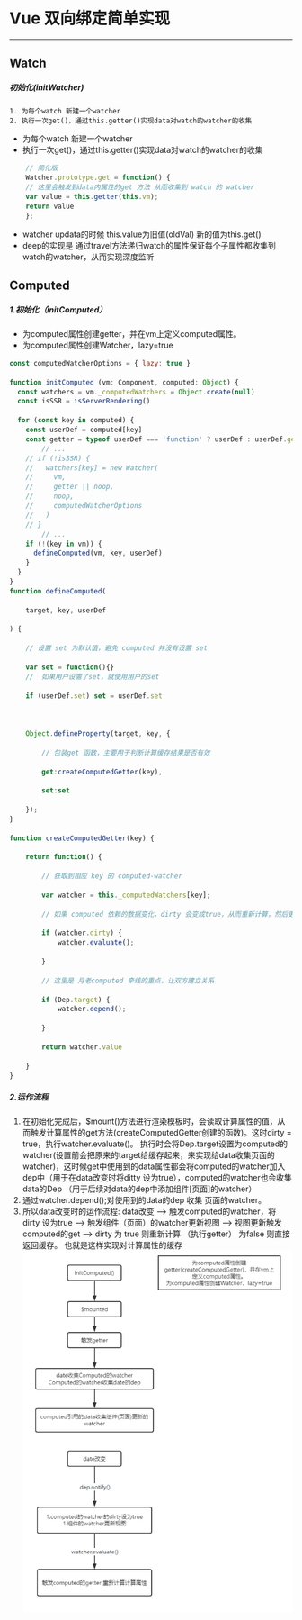 # Vue 双向绑定简单实现
---


## Watch
##### 初始化(initWatcher)
```
1. 为每个watch 新建一个watcher
2. 执行一次get()，通过this.getter()实现data对watch的watcher的收集
```
* 为每个watch 新建一个watcher
* 执行一次get()，通过this.getter()实现data对watch的watcher的收集
```js
    // 简化版
    Watcher.prototype.get = function() {
    // 这里会触发到data内属性的get 方法 从而收集到 watch 的 watcher
    var value = this.getter(this.vm);
    return value
    };
```
* watcher updata的时候 this.value为旧值(oldVal) 新的值为this.get()
* deep的实现是 通过travel方法递归watch的属性保证每个子属性都收集到watch的watcher，从而实现深度监听

## Computed
##### 1.初始化（initComputed）
* 为computed属性创建getter，并在vm上定义computed属性。
* 为computed属性创建Watcher，lazy=true
```js
const computedWatcherOptions = { lazy: true }

function initComputed (vm: Component, computed: Object) {
  const watchers = vm._computedWatchers = Object.create(null)
  const isSSR = isServerRendering()

  for (const key in computed) {
    const userDef = computed[key]
    const getter = typeof userDef === 'function' ? userDef : userDef.get
		// ...
    // if (!isSSR) {
    //   watchers[key] = new Watcher(
    //     vm,
    //     getter || noop,
    //     noop,
    //     computedWatcherOptions
    //   )
    // }
		// ...
    if (!(key in vm)) {
      defineComputed(vm, key, userDef)
    } 
  }
}
function defineComputed(

    target, key, userDef

) {

    // 设置 set 为默认值，避免 computed 并没有设置 set

    var set = function(){}
    //  如果用户设置了set，就使用用户的set

    if (userDef.set) set = userDef.set



    Object.defineProperty(target, key, {

        // 包装get 函数，主要用于判断计算缓存结果是否有效

        get:createComputedGetter(key),

        set:set

    });
}

function createComputedGetter(key) {

    return function() {

        // 获取到相应 key 的 computed-watcher

        var watcher = this._computedWatchers[key];

        // 如果 computed 依赖的数据变化，dirty 会变成true，从而重新计算，然后更新缓存值 watcher.value

        if (watcher.dirty) {
            watcher.evaluate();

        }

        // 这里是 月老computed 牵线的重点，让双方建立关系

        if (Dep.target) {
            watcher.depend();

        }

        return watcher.value

    }
}
```
##### 2.运作流程
1. 在初始化完成后，$mount()方法进行渲染模板时，会读取计算属性的值，从而触发计算属性的get方法(createComputedGetter创建的函数)。这时dirty = true，执行watcher.evaluate()。
   执行时会将Dep.target设置为computed的watcher(设置前会把原来的target给缓存起来，来实现给data收集页面的watcher)，这时候get中使用到的data属性都会将computed的watcher加入dep中（用于在data改变时将ditty 设为true），computed的watcher也会收集data的Dep
   （用于后续对data的dep中添加组件[页面]的watcher）
2. 通过watcher.depend();对使用到的data的dep 收集 页面的watcher。
3. 所以data改变时的运作流程: data改变 --> 触发computed的watcher，将dirty 设为true --> 触发组件（页面）的watcher更新视图 --> 视图更新触发computed的get --> dirty 为 true 则重新计算
   （执行getter） 为false 则直接返回缓存。 也就是这样实现对计算属性的缓存
   ![avatar](./20-0.1.png)
